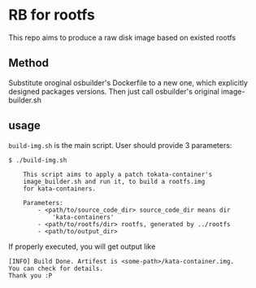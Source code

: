 # RB for rootfs

This repo aims to produce a raw disk image based on existed rootfs

## Method

Substitute oroginal osbuilder's Dockerfile to a new one, which
explicitly designed packages versions.
Then just call osbuilder's original image-builder.sh

## usage

`build-img.sh` is the main script. User should provide 3 parameters:
```plaintext
$ ./build-img.sh 
    
    This script aims to apply a patch tokata-container's 
    image_builder.sh and run it, to build a rootfs.img 
    for kata-containers.
    
    Parameters:
        - <path/to/source_code_dir> source_code_dir means dir 
            'kata-containers'
        - <path/to/rootfs/dir> rootfs, generated by ../rootfs
        - <path/to/output_dir> 

```

If properly executed, you will get output like
```plaintext
[INFO] Build Done. Artifest is <some-path>/kata-container.img.
You can check for details. 
Thank you :P
```